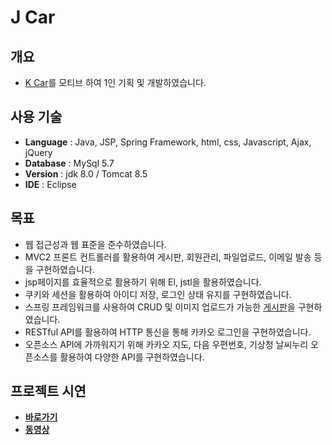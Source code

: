 # J Car
                   
## 개요
* [K Car](http://kcar.com)를 모티브 하여 1인 기획 및 개발하였습니다. 


## 사용 기술
* **Language** : Java, JSP, Spring Framework, html, css, Javascript, Ajax, jQuery 
* **Database** : MySql 5.7
* **Version**  : jdk 8.0 / Tomcat 8.5
* **IDE**      : Eclipse

## 목표
* 웹 접근성과 웹 표준을 준수하였습니다.
* MVC2 프론트 컨트롤러를 활용하여 게시판, 회원관리, 파일업로드, 이메일 발송 등을 구현하였습니다.
* jsp페이지를 효율적으로 활용하기 위해 El, jstl을 활용하였습니다.
* 쿠키와 세션을 활용하여 아이디 저장, 로그인 상태 유지를 구현하였습니다.
* 스프링 프레임워크를 사용하여 CRUD 및 이미지 업로드가 가능한 [게시판](https://github.com/Frankle97/spring-board)을 구현하였습니다.
* RESTful API를 활용하여 HTTP 통신을 통해 카카오 로그인을 구현하였습니다.
* 오픈소스 API에 가까워지기 위해 카카오 지도, 다음 우편번호, 기상청 날씨누리 오픈소스를 활용하여 다양한 API를 구현하였습니다. 

## 프로젝트 시연 
* **[바로가기](http://tieotdsf1324.cafe24.com/port/car.do)**
* **[동영상](https://youtu.be/PxTwLjiz0oc)**

 
 








